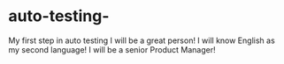 # auto-testing-
My first step in auto testing
I will be a great person!
I will know English as my second language!
I will be a senior Product Manager!